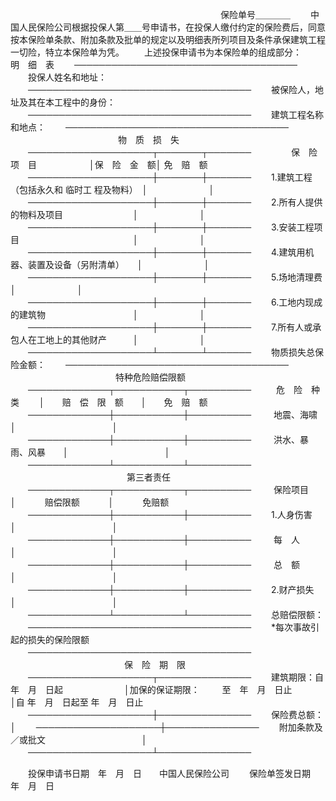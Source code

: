 
 


　　　　　　　　　　　　　　　　　　　　　　　　保险单号＿＿＿＿
　　中国人民保险公司根据投保人第＿＿号申请书，在投保人缴付约定的保险费后，同意按本保险单条款、附加条款及批单的规定以及明细表所列项目及条件承保建筑工程一切险，特立本保险单为凭。
　　上述投保申请书为本保险单的组成部分：　　　　　　　　　　　　　　　　 
　　明　细　表
　　────────────────────────────────────
　　投保人姓名和地址：
　　────────────────────────────────────
　　被保险人，地址及其在本工程中的身份：
　　────────────────────────────────────
　　建筑工程名称和地点：
　　────────────────────────────────────
　　　　　　　　　　　　 物　质　损　失
　　────────────────────┬───────┬───────
　　　          　保　险　项　目　　　　　　│保　险　金　额│ 免　赔　额
　　────────────────────┼───────┼───────
　　1.建筑工程（包括永久和
临时工
程及物料）　│　　　　　　　│
　　────────────────────┼───────┼───────
　　2.所有人提供的物料及项目　　　　　　　　│　　　　　　　│
　　────────────────────┼───────┼───────
　　3.安装工程项目　　　　　　　　　　　　　│　　　　　　　│
　　────────────────────┼───────┼───────
　　4.建筑用机器、装置及设备（另附清单）　　│　　　　　　　│
　　────────────────────┼───────┼───────
　　5.场地清理费　　　　　　　　　　　　　　│　　　　　　　│
　　────────────────────┼───────┼───────
　　6.工地内现成的建筑物　　　　　　　　　　│　　　　　　　│
　　────────────────────┼───────┼───────
　　7.所有人或承包人在工地上的其他财产　　　│　　　　　　　│
　　────────────────────┴───────┴───────
　　物质损失总保险金额：
　　────────────────────────────────────
　　　　　　　　　　　　特种危险赔偿限额
　　─────────────┬───────────┬──────────
　      　 危　险　种　类　　 │　　赔　偿　限　额　　│　　免　赔　额
　　─────────────┼───────────┼──────────
　        　地震、海啸　　　　│　　　　　　　　　　　│
　　─────────────┼───────────┼──────────
　      　洪水、暴雨、风暴　　│　　　　　　　　　　　│
　　─────────────┴───────────┴──────────
　　　　　　　　　　　　　 第三者责任
　　─────────────┬───────────┬──────────
　          　保险项目　　　　│　　　 赔偿限额　　　 │　　　 免赔额
　　─────────────┼───────────┼──────────
　　1.人身伤害　　　　　　　　│　　　　　　　　　　　│
　　─────────────┼───────────┼──────────
　    　每　人　　　　　　　　│　　　　　　　　　　　│
　　─────────────┼───────────┼──────────
　    　总　额　　　　　　　　│　　　　　　　　　　　│
　　─────────────┼───────────┼──────────
　　2.财产损失　　　　　　　　│　　　　　　　　　　　│
　　─────────────┴───────────┴──────────
　　总赔偿限额：
　　────────────────────────────────────
　　*每次事故引起的损失的保险限额
　　────────────────────────────────────
　　　　　　　　　　　　　保　险　期　限
　　────────────────────┬───────────────
　　建筑期限：自　年　月　日起　　　　　　　│加保的保证期限：
　          　至　年　月　日止　　　　　　　│自 年　月　日起至 年　月　日止
　　────────────────────┼───────────────
　　保险费总额：　　　　　　　　　　　　　　│
　　────────────────────┼───────────────
　　附加条款及／或批文　　　　　　　　　　　│
　　────────────────────┴───────────────
　　

　　投保申请书日期　年　月　日　　中国人民保险公司
　　保险单签发日期　年　月　日
 


 

 
 
 
 
 
  


  
 

  


  


  
 
 
 
 


